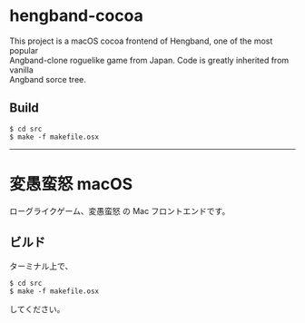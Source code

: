 hengband-cocoa
======================
This project is a macOS cocoa frontend of Hengband, one of the most popular  
Angband-clone roguelike game from Japan. Code is greatly inherited from vanilla  
Angband sorce tree.

## Build
    $ cd src
    $ make -f makefile.osx

----

# 変愚蛮怒 macOS

ローグライクゲーム、変愚蛮怒 の Mac フロントエンドです。  

## ビルド

ターミナル上で、

    $ cd src
    $ make -f makefile.osx

してください。
